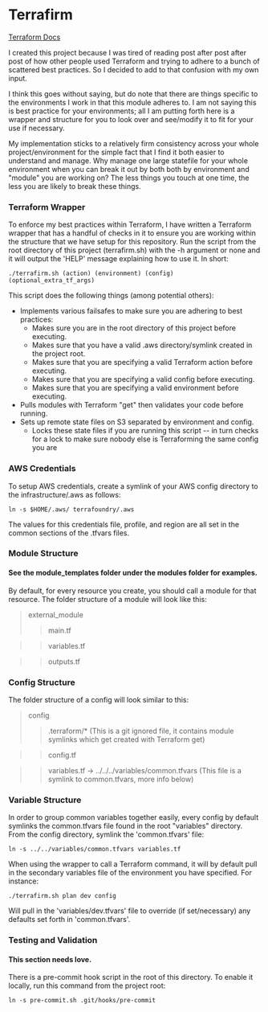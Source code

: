 # Terrafirm

[Terraform Docs](https://www.terraform.io/docs/index.html)

I created this project because I was tired of reading post after post after post
of how other people used Terraform and trying to adhere to a bunch of scattered
best practices. So I decided to add to that confusion with my own input.

I think this goes without saying, but do note that there are things specific to
the environments I work in that this module adheres to. I am not saying this is
best practice for your environments; all I am putting forth here is a wrapper
and structure for you to look over and see/modify it to fit for your use if necessary.

My implementation sticks to a relatively firm consistency across your whole
project/environment for the simple fact that I find it both easier to understand and
manage. Why manage one large statefile for your whole environment when you can break
it out by both both by environment and "module" you are working on? The less things
you touch at one time, the less you are likely to break these things.

### Terraform Wrapper
To enforce my best practices within Terraform, I have written a Terraform wrapper
that has a handful of checks in it to ensure you are working within the structure
that we have setup for this repository. Run the script from the root directory of
this project (terrafirm.sh) with the -h argument or none and it will output the
'HELP' message explaining how to use it. In short:
```
./terrafirm.sh (action) (environment) (config) (optional_extra_tf_args)
```
This script does the following things (among potential others):
* Implements various failsafes to make sure you are adhering to best practices:
  * Makes sure you are in the root directory of this project before executing.
  * Makes sure that you have a valid .aws directory/symlink created in the project root.
  * Makes sure that you are specifying a valid Terraform action before executing.
  * Makes sure that you are specifying a valid config before executing.
  * Makes sure that you are specifying a valid environment before executing.
* Pulls modules with Terraform "get" then validates your code before running.
* Sets up remote state files on S3 separated by environment and config.
  * Locks these state files if you are running this script -- in turn checks for
a lock to make sure nobody else is Terraforming the same config you are

### AWS Credentials
To setup AWS credentials, create a symlink of your AWS config directory to the 
infrastructure/.aws as follows:
```
ln -s $HOME/.aws/ terrafoundry/.aws
```
The values for this credentials file, profile, and region are all set in the
common sections of the .tfvars files.

### Module Structure
#### See the module_templates folder under the modules folder for examples.

By default, for every resource you create, you should call a module for that 
resource. The folder structure of a module will look like this:
> external_module
>> main.tf

>> variables.tf

>> outputs.tf

### Config Structure

The folder structure of a config will look similar to this:
> config
>> .terraform/* (This is a git ignored file, it contains module symlinks which 
get created with Terraform get)

>> config.tf

>> variables.tf -> ../../../variables/common.tfvars (This file is a symlink to 
common.tfvars, more info below)

### Variable Structure
In order to group common variables together easily, every config by 
default symlinks the common.tfvars file found in the root "variables" directory. 
From the config directory, symlink the 'common.tfvars' file:
```
ln -s ../../variables/common.tfvars variables.tf
```

When using the wrapper to call a Terraform command, it will by default pull in 
the secondary variables file of the environment you have specified. For instance: 
```
./terrafirm.sh plan dev config
```
Will pull in the 'variables/dev.tfvars' file to override (if set/necessary) any 
defaults set forth in 'common.tfvars'.

### Testing and Validation
#### This section needs love.
There is a pre-commit hook script in the root of this directory. To enable it locally,
run this command from the project root:
```
ln -s pre-commit.sh .git/hooks/pre-commit
```
